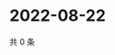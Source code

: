 # 2022-08-22

共 0 条

<!-- BEGIN WEIBO -->
<!-- 最后更新时间 Mon Aug 22 2022 01:07:56 GMT+0800 (China Standard Time) -->

<!-- END WEIBO -->
